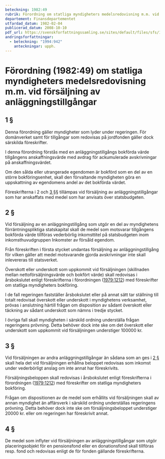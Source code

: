 ```yaml
---
beteckning: 1982:49
rubrik: Förordning om statliga myndigheters medelsredovisning m.m. vid försäljning av anläggningstillgångar
departement: Finansdepartementet
utfardad_datum: 1982-02-04
publicerad_datum: 2008-10-10
pdf_url: https://svenskforfattningssamling.se/sites/default/files/sfs/1982-02/SFS1982-49.pdf
andringsforfattningar:
  - beteckning: "1994:942"
    anteckningar: upph.
---
```


# Förordning (1982:49) om statliga myndigheters medelsredovisning m.m. vid försäljning av anläggningstillgångar

## 1 §

Denna förordning gäller myndigheter som lyder under regeringen. För domänverket samt för tillgångar som redovisas på jordfonden gäller dock särskilda föreskrifter.

I denna förordning förstås med en anläggningstillgångs bokförda värde tillgångens anskaffningsvärde med avdrag för ackumulerade avskrivningar på anskaffningsvärdet.

Om den sålda eller utrangerade egendomen är bokförd som en del av en större bokföringsenhet, skall den förvaltande myndigheten göra en uppskattning av egendomens andel av det bokförda värdet.

Föreskrifterna i 2 och [3 §](#3)§ tillämpas vid försäljning av anläggningstillgångar som har anskaffats med medel som har anvisats över statsbudgeten.

## 2 §

Vid försäljning av en anläggningstillgång som utgör en del av myndighetens förräntningspliktiga statskapital skall de medel som motsvarar tillgångens bokförda värde tillföras vederbörlig inkomsttitel på statsbudgeten inom inkomsthuvudgruppen Inkomster av försåld egendom.

Från föreskriften i första stycket undantas försäljning av anläggningstillgång för vilken gäller att medel motsvarande gjorda avskrivningar inte skall inlevereras till statsverket.

Överskott eller underskott som uppkommit vid försäljningen (skillnaden mellan nettoförsäljningsvärde och bokfört värde) skall redovisas i årsbokslutet enligt föreskrifterna i förordningen ([1979:1212](https://selex.se/eli/sfs/1979/1212)) med föreskrifter om statliga myndigheters bokföring.

I de fall regeringen fastställer årsbokslutet eller på annat sätt tar ställning till totalt redovisat överskott eller underskott i myndighetens verksamhet, prövas i anslutning härtill frågan om disposition av sådant överskott eller täckning av sådant underskott som nämns i tredje stycket.

I övriga fall skall myndigheten i särskild ordning underställa frågan regeringens prövning. Detta behöver dock inte ske om det överskott eller underskott som uppkommit vid försäljningen understiger 100000 kr.

## 3 §

Vid försäljningen av andra anläggningstillgångar än sådana som an ges i [2 §](#2) skall hela det vid försäljningen erhållna beloppet redovisas som inkomst under vederbörligt anslag om inte annat har föreskrivits.

Försäljningsbeloppen skall redovisas i årsbokslutet enligt föreskrifterna i förordningen ([1979:1212](https://selex.se/eli/sfs/1979/1212)) med föreskrifter om statliga myndigheters bokföring.

Frågan om dispositionen av de medel som erhållits vid försäljningen skall av annan myndighet än affärsverk i särskild ordning underställas regeringens prövning. Detta behöver dock inte ske om försäljningsbeloppet understiger 20000 kr. eller om regeringen har föreskrivit annat.

## 4 §

De medel som inflyter vid försäljningen av anläggningstillgångar som utgör placeringsobjekt för en pensionsfond eller en donationsfond skall tillföras resp. fond och redovisas enligt de för fonden gällande föreskrifterna.